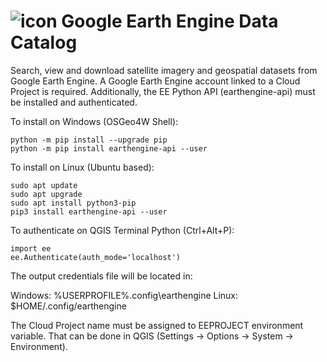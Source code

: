 # ![icon](icon.svg) Google Earth Engine Data Catalog

Search, view and download satellite imagery and geospatial datasets from Google Earth Engine.
A Google Earth Engine account linked to a Cloud Project is required. 
Additionally, the EE Python API (earthengine-api) must be installed and authenticated.

To install on Windows (OSGeo4W Shell):
```
python -m pip install --upgrade pip
python -m pip install earthengine-api --user
```

To install on Linux (Ubuntu based):
```
sudo apt update
sudo apt upgrade
sudo apt install python3-pip
pip3 install earthengine-api --user
```

To authenticate on QGIS Terminal Python (Ctrl+Alt+P):
```
import ee
ee.Authenticate(auth_mode='localhost')
```

The output credentials file will be located in:

Windows: %USERPROFILE%\.config\earthengine 
Linux: $HOME/.config/earthengine 

The Cloud Project name must be assigned to EEPROJECT environment variable. 
That can be done in QGIS (Settings -> Options -> System -> Environment).